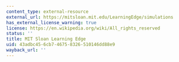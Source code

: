 ```yaml
---
content_type: external-resource
external_url: https://mitsloan.mit.edu/LearningEdge/simulations
has_external_license_warning: true
license: https://en.wikipedia.org/wiki/All_rights_reserved
status: ''
title: MIT Sloan Learning Edge
uid: 43adbc45-6cb7-4675-8326-510146dd88e9
wayback_url: ''
---
```

